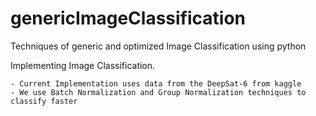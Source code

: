 # genericImageClassification
Techniques of generic and optimized Image Classification using python


Implementing Image Classification.

	- Current Implementation uses data from the DeepSat-6 from kaggle
	- We use Batch Normalization and Group Normalization techniques to classify faster
